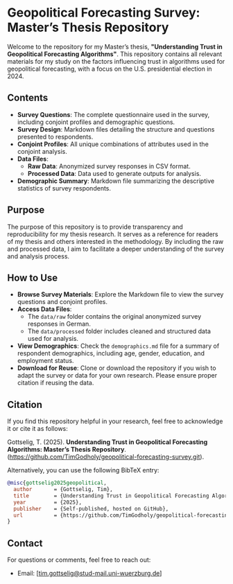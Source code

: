 # Geopolitical Forecasting Survey: Master’s Thesis Repository

Welcome to the repository for my Master’s thesis, **"Understanding Trust in Geopolitical Forecasting Algorithms"**. This repository contains all relevant materials for my study on the factors influencing trust in algorithms used for geopolitical forecasting, with a focus on the U.S. presidential election in 2024.

## Contents
- **Survey Questions**: The complete questionnaire used in the survey, including conjoint profiles and demographic questions.
- **Survey Design**: Markdown files detailing the structure and questions presented to respondents.
- **Conjoint Profiles**: All unique combinations of attributes used in the conjoint analysis.
- **Data Files**:
  - **Raw Data**: Anonymized survey responses in CSV format.
  - **Processed Data**: Data used to generate outputs for analysis.
- **Demographic Summary**: Markdown file summarizing the descriptive statistics of survey respondents.

## Purpose
The purpose of this repository is to provide transparency and reproducibility for my thesis research. It serves as a reference for readers of my thesis and others interested in the methodology. By including the raw and processed data, I aim to facilitate a deeper understanding of the survey and analysis process.

## How to Use
- **Browse Survey Materials**: Explore the Markdown file to view the survey questions and conjoint profiles.
- **Access Data Files**:
  - The `data/raw` folder contains the original anonymized survey responses in German.
  - The `data/processed` folder includes cleaned and structured data used for analysis.
- **View Demographics**: Check the `demographics.md` file for a summary of respondent demographics, including age, gender, education, and employment status.
- **Download for Reuse**: Clone or download the repository if you wish to adapt the survey or data for your own research. Please ensure proper citation if reusing the data.

## Citation
If you find this repository helpful in your research, feel free to acknowledge it or cite it as follows:

Gottselig, T. (2025). **Understanding Trust in Geopolitical Forecasting Algorithms: Master’s Thesis Repository**. (https://github.com/TimGodholy/geopolitical-forecasting-survey.git).

Alternatively, you can use the following BibTeX entry:
```bibtex
@misc{gottselig2025geopolitical,
  author       = {Gottselig, Tim},
  title        = {Understanding Trust in Geopolitical Forecasting Algorithms: Master’s Thesis Repository},
  year         = {2025},
  publisher    = {Self-published, hosted on GitHub},
  url          = {https://github.com/TimGodholy/geopolitical-forecasting-survey.git}
}
```

## Contact
For questions or comments, feel free to reach out:
- Email: [tim.gottselig@stud-mail.uni-wuerzburg.de]

